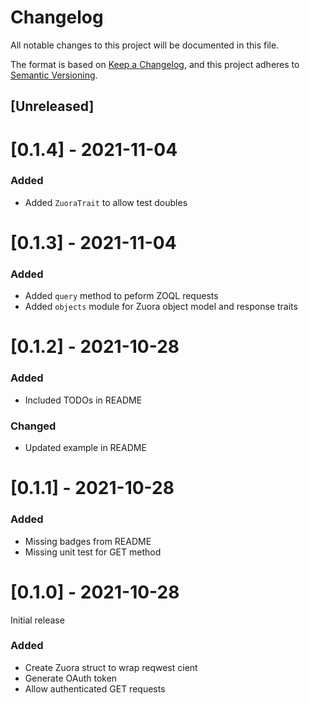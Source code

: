 # Changelog

All notable changes to this project will be documented in this file.

The format is based on [Keep a Changelog](https://keepachangelog.com/en/1.0.0/),
and this project adheres to [Semantic Versioning](https://semver.org/spec/v2.0.0.html).

## [Unreleased]

# [0.1.4] -  2021-11-04

### Added

- Added `ZuoraTrait` to allow test doubles

# [0.1.3] -  2021-11-04

### Added

- Added `query` method to peform ZOQL requests
- Added `objects` module for Zuora object model and response traits

# [0.1.2] -  2021-10-28

### Added

- Included TODOs in README

### Changed

- Updated example in README

# [0.1.1] -  2021-10-28

### Added

- Missing badges from README
- Missing unit test for GET method

# [0.1.0] -  2021-10-28

Initial release

### Added

- Create Zuora struct to wrap reqwest cient
- Generate OAuth token
- Allow authenticated GET requests 
